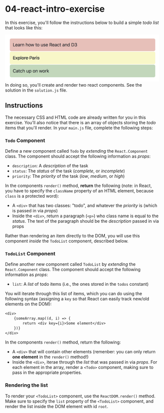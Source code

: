 # 04-react-intro-exercise
In this exercise, you'll follow the instructions below to build a simple _todo list_ that looks like this:

![Complete todo list](img/complete.png)
In doing so, you'll create and render two react components. See the solution in the `solution.js` file. 

## Instructions
The necessary CSS and HTML code are already written for you in this exercise. You'll also notice that there is an array of objects storing the _todo_ items that you'll render. In your `main.js` file, complete the following steps:

### `Todo` Component
Define a new component called `Todo` by _extending_ the `React.Component` class. The component should accept the following information as _props_:

- `description`: A _description_ of the task
- `status`: The _status_ of the task (_complete_, or _incomplete_)
- `priority`: The _priority_ of the task (_low_, _medium_, or _high_)

In the components `render()` method, **return** the following (note: in React, you have to specify the `className` property of an HTML element, because `class` is a protected word):

- A `<div>` that has two classes: "todo", and whatever the _priority_ is (which is passed in via _props_)
- Inside the `<div>`, return a paragraph (`<p>`) who class name is equal to the _status_. The text of the paragraph should be the _description_ passed in via props

Rather than rendering an item directly to the DOM, you will use this component _inside_ the `TodoList` component, described below. 

### `TodoList` Component
Define another new component called `TodoList` by _extending_ the `React.Component` class. The component should accept the following information as _props_:

- `list`: A _list_ of todo items (i.e., the ones stored in the `todos` constant)

You will iterate through this list of items, which you can do using the following syntax (assigning a `key` so that React can easily track new/old elements on the DOM):

```
<div>
    {someArray.map((d, i) => {
        return <div key={i}>Some element</div>
    })}
</div>
```

In the components `render()` method, return the following:

- A `<div>` that will contain other elements (remenber: you can only return **one element** in the `render()` method!)
- Inside the `<div>`, iterae through the _list_ that was passed in via _props_. For each element in the array, render a `<Todo>` component, making sure to pass in the appropriate properties. 


### Rendering the list
To render your `<TodoList>` component, use the `ReactDOM.render()` method. Make sure to specify the `list` property of the `<TodoList>` component, and render the list inside the DOM element with id `root`. 